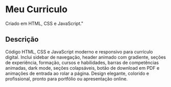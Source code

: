 # Meu Curriculo

Criado em  HTML, CSS e JavaScript."

## Descrição

Código HTML, CSS e JavaScript moderno e responsivo para currículo digital. Inclui sidebar de navegação, header animado com gradiente, seções de experiência, formação, cursos e habilidades, barras de competências animadas, dark mode, seções colapsáveis, botão de download em PDF e animações de entrada ao rolar a página. Design elegante, colorido e profissional, pronto para portfólio ou apresentação online.

